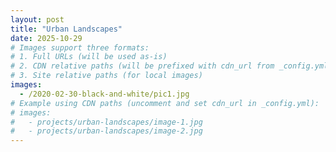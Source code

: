 ```yaml
---
layout: post
title: "Urban Landscapes"
date: 2025-10-29
# Images support three formats:
# 1. Full URLs (will be used as-is)
# 2. CDN relative paths (will be prefixed with cdn_url from _config.yml)
# 3. Site relative paths (for local images)
images:
  - /2020-02-30-black-and-white/pic1.jpg
# Example using CDN paths (uncomment and set cdn_url in _config.yml):
# images:
#   - projects/urban-landscapes/image-1.jpg
#   - projects/urban-landscapes/image-2.jpg
---
```

